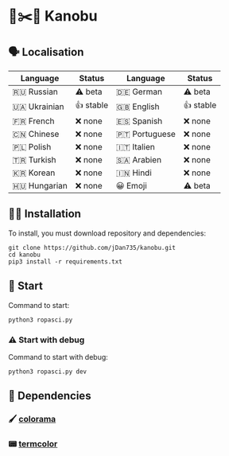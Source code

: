 # 🗿✂️📄 Kanobu
## 🗣 Localisation
| Language      | Status    | Language    | Status   |
|---------------|-----------|-------------|----------|
| 🇷🇺 Russian    | ⚠️ beta   | 🇩🇪 German     | ⚠️ beta |
| 🇺🇦 Ukrainian  | 👍 stable | 🇬🇧 English    | 👍 stable |
| 🇫🇷 French     | ❌ none   | 🇪🇸 Spanish    | ❌ none   |
| 🇨🇳 Chinese    | ❌ none   | 🇵🇹 Portuguese | ❌ none   |
| 🇵🇱 Polish     | ❌ none   | 🇮🇹 Italien    | ❌ none   |
| 🇹🇷 Turkish    | ❌ none   | 🇸🇦 Arabien    | ❌ none   |
| 🇰🇷 Korean     | ❌ none   | 🇮🇳 Hindi      | ❌ none   |
| 🇭🇺 Hungarian  | ❌ none   | 😀 Emoji     | ⚠️ beta   |

## 🧑‍💻 Installation
To install, you must download repository and dependencies:
```
git clone https://github.com/jDan735/kanobu.git
cd kanobu
pip3 install -r requirements.txt
```
## 🚀 Start
Command to start:
```
python3 ropasci.py
```
### ⚠️ Start with debug
Command to start with debug:
```
python3 ropasci.py dev
```
## 🔨 Dependencies
### 🖌 [colorama](https://github.com/tartley/colorama)
### 📟 [termcolor](https://pypi.org/project/termcolor/)
